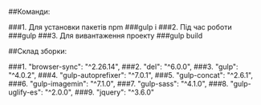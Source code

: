    ##Команди:

###1. Для установки пакетів npm
	###gulp i
###2. Під час роботи
	###gulp
###3. Для вивантаження проекту
	###gulp build
  
  
 ##Склад зборки:
	
###1. "browser-sync": "^2.26.14",
###2. "del": "^6.0.0",
###3. "gulp": "^4.0.2",
###4. "gulp-autoprefixer": "^7.0.1",
###5. "gulp-concat": "^2.6.1",
###6. "gulp-imagemin": "^7.1.0",
###7. "gulp-sass": "^4.1.0",
###8. "gulp-uglify-es": "^2.0.0",
###9. "jquery": "^3.6.0"
